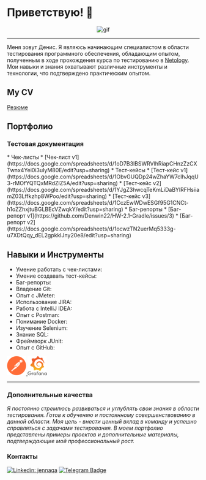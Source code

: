 # Приветствую! 👋

<div align="center">
 
![gif](https://github.com/Denwin22/denwin22/assets/118653495/b7e89a2d-ea88-40bc-bca4-9155537797d4)

 </div>
 
_ _ _
Меня зовут Денис. Я являюсь начинающим специалистом в области тестирования программного обеспечения, обладающим опытом, полученным в ходе прохождения курса по тестированию в [Netology](https://netology.ru/programs/qa?utm_source=admitad&utm_medium=cpa&utm_campaign=affiliate&admitad_uid=ab8201b70adc291eadef15fda3d22387&utm_term=58#/lessons). Мои навыки и знания охватывают различные инструменты и технологии, что подтверждено практическим опытом.

## My CV 
[Резюме](https://hh.ru/applicant/resumes/view?resume=14819c0fff07c52cba0039ed1f336a3471626b)

## Портфолио
<div>
<p><h3>Тестовая документация</h3></p>
* Чек-листы
  * [Чек-лист v1](https://docs.google.com/spreadsheets/d/1oD7B3lBSWRVlhRiapCHnzZzCXTwnx4Yei0i3uIyM80E/edit?usp=sharing)
* Тест-кейсы
  * [Тест-кейс v1](https://docs.google.com/spreadsheets/d/1ObvGUQDp24wZhaYW7clhJqqU3-rMOfYQTQxMRdZIZ5A/edit?usp=sharing)
  * [Тест-кейс v2](https://docs.google.com/spreadsheets/d/1YJgZ3hwcqTeKmLiDaBYlRFHsiiamZ03Lffkzhp8WPoo/edit?usp=sharing)
  * [Тест-кейс v3](https://docs.google.com/spreadsheets/d/1CczEwWDwESGf95G1CNCt-h1oZZhxjtuBGLBEcVZwqkY/edit?usp=sharing)
* Баг-репорты
  * [Баг-репорт v1](https://github.com/Denwin22/HW-2.1-Gradle/issues/3)
  * [Баг-репорт v2](https://docs.google.com/spreadsheets/d/1ocwzTN2uerMq5333g-u7XDtQqy_dEL2gpkklJny20e8/edit?usp=sharing)
</div>

## Навыки и Инструменты
* Умение работать с чек-листами:
* Умение создавать тест-кейсы:
* Баг-репорты:
* Владение Git:
* Опыт с JMeter:
* Использование JIRA:
* Работа с IntelliJ IDEA:
* Опыт с Postman:
* Понимание Docker:
* Изучение Selenium:
* Знание SQL:
* Фреймворк JUnit:
* Опыт с GitHub:

<p align="left">
<a href="https://www.postman.com/">
<img src="https://github.com/qajenna/qajenna/blob/main/icons/Postman.png" alt="Postman" width="50" height="50" />
</a>
<a href="https://grafana.com/">
<img src="https://github.com/qajenna/qajenna/blob/main/icons/Grafana.png" alt="Grafana" width="50" height="50" />
</a>
</p>

_ _ _
### Дополнительные качества
*Я постоянно стремлюсь развиваться и углублять свои знания в области тестирования. Готов к обучению и постоянному совершенствованию в данной области. Моя цель - внести ценный вклад в команду и успешно справляться с задачами тестирования. В моем портфолио представлены примеры проектов и дополнительные материалы, подтверждающие мой профессиональный рост.*
### Контакты
[![Linkedin: jennaqa](https://img.shields.io/badge/-LinkedIn-0e76a8?style=flat-square&logo=Linkedin&logoColor=white)](https://www.linkedin.com/in/denwin/)
[![Telegram Badge](https://img.shields.io/badge/-Telegram-0088cc?style=flat-square&logo=Telegram&logoColor=white)](https://t.me/toncoin2026)
